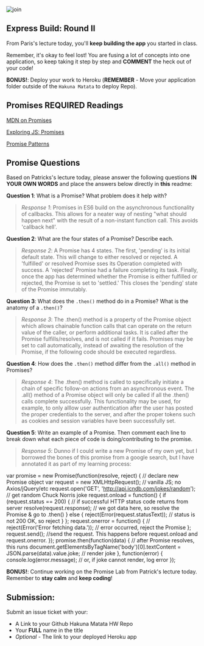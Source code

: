 ![join](https://digitalsynopsis.com/wp-content/uploads/2015/03/web-designer-developer-jokes-humour-funny-41.jpg)

## Express Build: Round II

From Paris's lecture today, you'll **keep building the app** you started in class.

Remember, it's okay to feel lost! You are fusing a lot of concepts into one application, so keep taking it step by step and **COMMENT** the heck out of your code!

**BONUS!**: Deploy your work to Heroku (**REMEMBER** - Move your application folder outside of the `Hakuna Matata` to deploy Repo).

## Promises REQUIRED Readings

[MDN on Promises](https://developer.mozilla.org/en-US/docs/Web/JavaScript/Reference/Global_Objects/Promise)</br>


[Exploring JS: Promises](http://exploringjs.com/es6/ch_promises.html)</br>


[Promise Patterns](https://www.promisejs.org/patterns/)

## Promise Questions

Based on Patricks's lecture today, please answer the following questions **IN YOUR OWN WORDS** and place the answers below directly in **this** readme:

**Question 1**: What is a Promise? What problem does it help with?

> *Response 1*: Promises in ES6 build on the asynchronous functionality of callbacks. This allows for a neater way of nesting "what should happen next" with the result of a non-instant function call.  This avoids 'callback hell'.

**Question 2**: What are the four states of a Promise? Describe each.

> *Response 2*: A Promise has 4 states.  The first, 'pending' is its initial default state.  This will change to either resolved or rejected. A 'fulfilled' or resolved Promise sses its Operation completed with success. A 'rejected' Promise had a failure completing its task.
Finally, once the app has determined whether the Promise is either fulfilled or rejected, the Promise is set to 'settled.' This closes the 'pending' state of the Promise immutably.

**Question 3**: What does the `.then()` method do in a Promise? What is the anatomy of a `.then()`?

> *Response 3*: The .then() method is a property of the Promise object which allows chainable function calls that can operate on the return value of the caller, or perform additional tasks.  It is called after the Promise fulfills/resolves, and is not called if it fails.  Promises may be set to call automatically, instead of awaiting the resolution of the Promise, if the following code should be executed regardless.

**Question 4**: How does the ``.then()`` method differ from the ``.all()`` method in Promises?

> *Response 4*:  The .then() method is called to specifically initiate a chain of specific follow-on actions from an asynchronous event. The .all() method of a Promise object will only be called if all the .then() calls complete successfully.  This functionality may be used, for example, to only alllow user authentication after the user has posted the proper credentials to the server, and after the proper tokens such as cookies and session variables have been successfully set.

**Question 5**: Write an example of a Promise. Then comment each line to break down what each piece of code is doing/contributing to the promise.

> *Response 5*: Dunno if I could write a new Promise of my own yet, but I borrowed the bones of this promise from a google search, but I have annotated it as part of my learning process:

var promise = new Promise(function(resolve, reject) { // declare new Promise object
    var request = new XMLHttpRequest();  // vanilla JS; no Axios/jQuery/etc
    request.open('GET', 'http://api.icndb.com/jokes/random'); // get random Chuck Norris joke
    request.onload = function() {
      if (request.status == 200) { // if successful HTTP status code returns from server
        resolve(request.response); // we got data here, so resolve the Promise & go to .then()
      } else {
        reject(Error(request.statusText)); // status is not 200 OK, so reject
      }
    };
    request.onerror = function() { //  
      reject(Error('Error fetching data.')); // error occurred, reject the  Promise
    };
    request.send(); //send the request.  This happens before request.onload and request.onerror.
  });
  promise.then(function(data) {  // after Promise resolves, this runs
    document.getElementsByTagName('body')[0].textContent = JSON.parse(data).value.joke; // render joke
  }, function(error) {
    console.log(error.message); // or, if joke cannot render, log error
  });

**BONUS!**: Continue working on the Promise Lab from Patrick's lecture today. Remember to **stay calm** and **keep coding**!

## Submission:
Submit an issue ticket with your:
  - A Link to your Github Hakuna Matata HW Repo
  - Your **FULL** name in the title
  - *Optional* - The link to your deployed Heroku app
